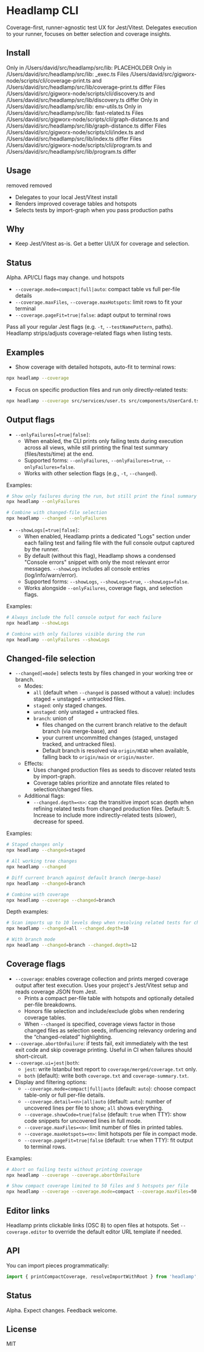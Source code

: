 # Headlamp CLI

Coverage-first, runner-agnostic test UX for Jest/Vitest. Delegates execution to your runner, focuses on better selection and coverage insights.

## Install

Only in /Users/david/src/headlamp/src/lib: PLACEHOLDER
Only in /Users/david/src/headlamp/src/lib: \_exec.ts
Files /Users/david/src/gigworx-node/scripts/cli/coverage-print.ts and /Users/david/src/headlamp/src/lib/coverage-print.ts differ
Files /Users/david/src/gigworx-node/scripts/cli/discovery.ts and /Users/david/src/headlamp/src/lib/discovery.ts differ
Only in /Users/david/src/headlamp/src/lib: env-utils.ts
Only in /Users/david/src/headlamp/src/lib: fast-related.ts
Files /Users/david/src/gigworx-node/scripts/cli/graph-distance.ts and /Users/david/src/headlamp/src/lib/graph-distance.ts differ
Files /Users/david/src/gigworx-node/scripts/cli/index.ts and /Users/david/src/headlamp/src/lib/index.ts differ
Files /Users/david/src/gigworx-node/scripts/cli/program.ts and /Users/david/src/headlamp/src/lib/program.ts differ

## Usage

removed
removed

- Delegates to your local Jest/Vitest install
- Renders improved coverage tables and hotspots
- Selects tests by import-graph when you pass production paths

## Why

- Keep Jest/Vitest as-is. Get a better UI/UX for coverage and selection.

## Status

Alpha. API/CLI flags may change.
und hotspots

- `--coverage.mode=compact|full|auto`: compact table vs full per-file details
- `--coverage.maxFiles`, `--coverage.maxHotspots`: limit rows to fit your terminal
- `--coverage.pageFit=true|false`: adapt output to terminal rows

Pass all your regular Jest flags (e.g. `-t`, `--testNamePattern`, paths). Headlamp strips/adjusts coverage-related flags when listing tests.

## Examples

- Show coverage with detailed hotspots, auto-fit to terminal rows:

```bash
npx headlamp --coverage
```

- Focus on specific production files and run only directly-related tests:

```bash
npx headlamp --coverage src/services/user.ts src/components/UserCard.tsx
```

## Output flags

- `--onlyFailures[=true|false]`:
  - When enabled, the CLI prints only failing tests during execution across all views, while still printing the final test summary (files/tests/time) at the end.
  - Supported forms: `--onlyFailures`, `--onlyFailures=true`, `--onlyFailures=false`.
  - Works with other selection flags (e.g., `-t`, `--changed`).

Examples:

```bash
# Show only failures during the run, but still print the final summary
npx headlamp --onlyFailures

# Combine with changed-file selection
npx headlamp --changed --onlyFailures
```

- `--showLogs[=true|false]`:
  - When enabled, Headlamp prints a dedicated "Logs" section under each failing test and failing file with the full console output captured by the runner.
  - By default (without this flag), Headlamp shows a condensed "Console errors" snippet with only the most relevant error messages. `--showLogs` includes all console entries (log/info/warn/error).
  - Supported forms: `--showLogs`, `--showLogs=true`, `--showLogs=false`.
  - Works alongside `--onlyFailures`, coverage flags, and selection flags.

Examples:

```bash
# Always include the full console output for each failure
npx headlamp --showLogs

# Combine with only failures visible during the run
npx headlamp --onlyFailures --showLogs
```

## Changed-file selection

- `--changed[=mode]` selects tests by files changed in your working tree or branch.
  - Modes:
    - `all` (default when `--changed` is passed without a value): includes staged + unstaged + untracked files.
    - `staged`: only staged changes.
    - `unstaged`: only unstaged + untracked files.
    - `branch`: union of
      - files changed on the current branch relative to the default branch (via merge-base), and
      - your current uncommitted changes (staged, unstaged tracked, and untracked files).
      - Default branch is resolved via `origin/HEAD` when available, falling back to `origin/main` or `origin/master`.
  - Effects:
    - Uses changed production files as seeds to discover related tests by import-graph.
    - Coverage tables prioritize and annotate files related to selection/changed files.
  - Additional flags:
    - `--changed.depth=<n>`: cap the transitive import scan depth when refining related tests from changed production files. Default: 5. Increase to include more indirectly-related tests (slower), decrease for speed.

Examples:

```bash
# Staged changes only
npx headlamp --changed=staged

# All working tree changes
npx headlamp --changed

# Diff current branch against default branch (merge-base)
npx headlamp --changed=branch

# Combine with coverage
npx headlamp --coverage --changed=branch
```

Depth examples:

```bash
# Scan imports up to 10 levels deep when resolving related tests for changed files
npx headlamp --changed=all --changed.depth=10

# With branch mode
npx headlamp --changed=branch --changed.depth=12
```

## Coverage flags

- `--coverage`: enables coverage collection and prints merged coverage output after test execution. Uses your project's Jest/Vitest setup and reads coverage JSON from Jest.
  - Prints a compact per-file table with hotspots and optionally detailed per-file breakdowns.
  - Honors file selection and include/exclude globs when rendering coverage tables.
  - When `--changed` is specified, coverage views factor in those changed files as selection seeds, influencing relevancy ordering and the “changed-related” highlighting.
- `--coverage.abortOnFailure`: if tests fail, exit immediately with the test exit code and skip coverage printing. Useful in CI when failures should short-circuit.
- `--coverage.ui=jest|both`:
  - `jest`: write Istanbul text report to `coverage/merged/coverage.txt` only.
  - `both` (default): write both `coverage.txt` and `coverage-summary.txt`.
- Display and filtering options:
  - `--coverage.mode=compact|full|auto` (default: `auto`): choose compact table-only or full per-file details.
  - `--coverage.detail=<n>|all|auto` (default: `auto`): number of uncovered lines per file to show; `all` shows everything.
  - `--coverage.showCode=true|false` (default: `true` when TTY): show code snippets for uncovered lines in full mode.
  - `--coverage.maxFiles=<n>`: limit number of files in printed tables.
  - `--coverage.maxHotspots=<n>`: limit hotspots per file in compact mode.
  - `--coverage.pageFit=true|false` (default: `true` when TTY): fit output to terminal rows.

Examples:

```bash
# Abort on failing tests without printing coverage
npx headlamp --coverage --coverage.abortOnFailure

# Show compact coverage limited to 50 files and 5 hotspots per file
npx headlamp --coverage --coverage.mode=compact --coverage.maxFiles=50 --coverage.maxHotspots=5
```

## Editor links

Headlamp prints clickable links (OSC 8) to open files at hotspots. Set `--coverage.editor` to override the default editor URL template if needed.

## API

You can import pieces programmatically:

```ts
import { printCompactCoverage, resolveImportWithRoot } from 'headlamp';
```

## Status

Alpha. Expect changes. Feedback welcome.

## License

MIT
